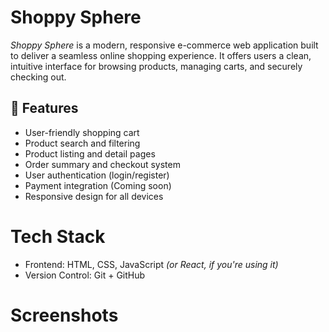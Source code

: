 #  Shoppy Sphere

*Shoppy Sphere* is a modern, responsive e-commerce web application built to deliver a seamless online shopping experience. It offers users a clean, intuitive interface for browsing products, managing carts, and securely checking out.

## 🚀 Features

-  User-friendly shopping cart
-  Product search and filtering
-  Product listing and detail pages
-  Order summary and checkout system
-  User authentication (login/register)
-  Payment integration (Coming soon)
-  Responsive design for all devices

# Tech Stack

- Frontend: HTML, CSS, JavaScript *(or React, if you're using it)*
- Version Control: Git + GitHub

#  Screenshots

